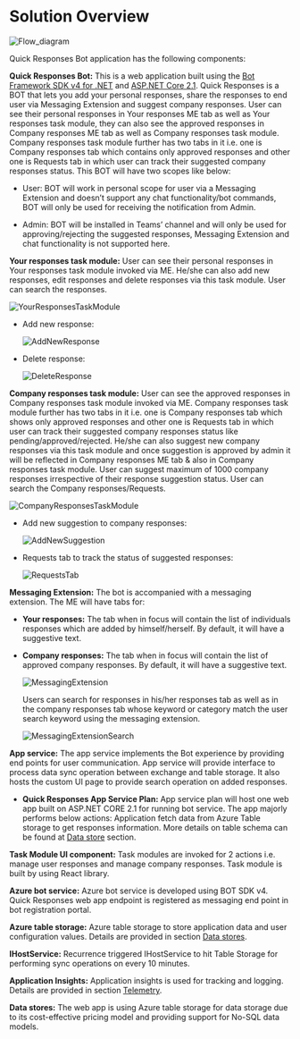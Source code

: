 # Solution Overview

![Flow_diagram](/wiki/images/Flow_diagram.png)

Quick Responses Bot application has the following components:

**Quick Responses Bot:** This is a web application built using the [Bot Framework SDK v4 for .NET](https://docs.microsoft.com/en-us/azure/bot-service/bot-service-overview-introduction?view=azure-bot-service-4.0) and [ASP.NET Core 2.1](https://docs.microsoft.com/en-us/aspnet/core/?view=aspnetcore-2.1). Quick Responses is a BOT that lets you add your personal responses, share the responses to end user via Messaging Extension and suggest company responses. User can see their personal responses in Your responses ME tab as well as Your responses task module, they can also see the approved responses in Company responses ME tab as well as Company responses task module. Company responses task module further has two tabs in it i.e. one is Company responses tab which contains only approved responses and other one is Requests tab in which user can track their suggested company responses status. This BOT will have two scopes like below:

* User: BOT will work in personal scope for user via a Messaging Extension and doesn’t support any chat functionality/bot commands, BOT will only be used for receiving the notification from Admin. 

* Admin: BOT will be installed in Teams’ channel and will only be used for approving/rejecting the suggested responses, Messaging Extension and chat functionality is not supported here.

**Your responses task module:** User can see their personal responses in Your responses task module invoked via ME. He/she can also add new responses, edit responses and delete responses via this task module. User can search the responses.

![YourResponsesTaskModule](/wiki/images/YourResponsesTaskModule.png)

* Add new response:

	![AddNewResponse](/wiki/images/AddNewResponse.png)

* Delete response:

	![DeleteResponse](/wiki/images/DeleteResponse.png)

**Company responses task module:** User can see the approved responses in Company responses task module invoked via ME. Company responses task module further has two tabs in it i.e. one is Company responses tab which shows only approved responses and other one is Requests tab in which user can track their suggested company responses status like pending/approved/rejected. He/she can also suggest new company responses via this task module and once suggestion is approved by admin it will be reflected in Company responses ME tab & also in Company responses task module. User can suggest maximum of 1000 company responses irrespective of their response suggestion status. User can search the Company responses/Requests.

![CompanyResponsesTaskModule](/wiki/images/CompanyResponsesTaskModule.png)

* Add new suggestion to company responses:

	![AddNewSuggestion](/wiki/images/AddNewSuggestion.png)

* Requests tab to track the status of suggested responses:

	![RequestsTab](/wiki/images/RequestsTab.png)

**Messaging Extension:** The bot is accompanied with a messaging extension. The ME will have tabs for:

* **Your responses:**  The tab when in focus will contain the list of individuals responses which are added by himself/herself. By default, it will have a suggestive text.

* **Company responses:** The tab when in focus will contain the list of approved company responses. By default, it will have a suggestive text. 

	![MessagingExtension](/wiki/images/MessagingExtension.png)

	Users can search for responses in his/her responses tab as well as in the company responses tab whose keyword or category match the user search keyword using the messaging extension.

	![MessagingExtensionSearch](/wiki/images/MessagingExtensionSearch.png)

**App service:** The app service implements the Bot experience by providing end points for user communication. App service will provide interface to process data sync operation between exchange and table storage. It also hosts the custom UI page to provide search operation on added responses.

- **Quick Responses App Service Plan:** App service plan will host one web app built on ASP.NET CORE 2.1 for running bot service. The app majorly performs below actions:
	Application fetch data from Azure Table storage to get responses information. More details on table schema can be found at [Data store](/wiki/Data-stores.md) section.

**Task Module UI component:** Task modules are invoked for 2 actions i.e. manage user responses and manage company responses. Task module is built by using React library.

**Azure bot service:** Azure bot service is developed using BOT SDK v4. Quick Responses web app endpoint is registered as messaging end point in bot registration portal.

 **Azure table storage:** Azure table storage to store application data and user configuration values. Details are provided in section [Data stores](/wiki/Data-stores.md).

**IHostService:** Recurrence triggered IHostService to hit Table Storage for performing sync operations on every 10 minutes.

**Application Insights:** Application insights is used for tracking and logging. Details are provided in section [Telemetry](/wiki/Telemetry.md).

**Data stores:** The web app is using Azure table storage for data storage due to its cost-effective pricing model and providing support for No-SQL data models.
